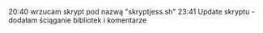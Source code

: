 20:40 wrzucam skrypt pod nazwą "skryptjess.sh"
23:41 Update skryptu - dodałam ściąganie bibliotek i komentarze
